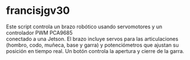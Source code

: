 # francisjgv30
Este script controla un brazo robótico usando servomotores y un controlador PWM PCA9685  
conectado a una Jetson. El brazo incluye servos para las articulaciones (hombro, codo, muñeca, base y garra)
y potenciómetros que ajustan su posición en tiempo real. Un botón controla la apertura y cierre de la garra.
